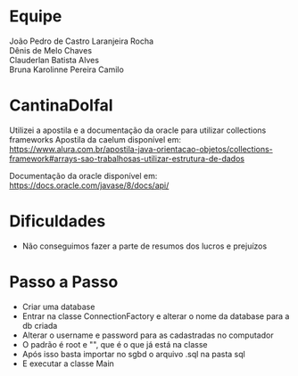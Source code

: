 # Equipe
João Pedro de Castro Laranjeira Rocha <br>
Dênis de Melo Chaves <br>
Clauderlan Batista Alves <br>
Bruna Karolinne Pereira Camilo <br>
# CantinaDoIfal

Utilizei a apostila e a documentação da oracle para utilizar collections frameworks
Apostila da caelum disponível em: <br> 
https://www.alura.com.br/apostila-java-orientacao-objetos/collections-framework#arrays-sao-trabalhosas-utilizar-estrutura-de-dados <br>

Documentação da oracle disponível em: <br>
https://docs.oracle.com/javase/8/docs/api/

# Dificuldades
 - Não conseguimos fazer a parte de resumos dos lucros e prejuízos <br>
 
 # Passo a Passo
 - Criar uma database
 - Entrar na classe ConnectionFactory e alterar o nome da database para a db criada
 - Alterar o username e password para as cadastradas no computador
 - O padrão é root e "", que é o que já está na classe
 - Após isso basta importar no sgbd o arquivo .sql na pasta sql
 - E executar a classe Main
